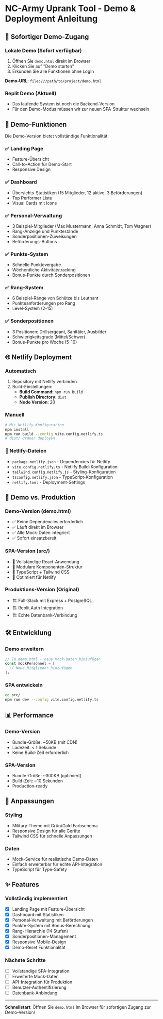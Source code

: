 # NC-Army Uprank Tool - Demo & Deployment Anleitung

## 🚀 Sofortiger Demo-Zugang

### Lokale Demo (Sofort verfügbar)
1. Öffnen Sie `demo.html` direkt im Browser
2. Klicken Sie auf "Demo starten"
3. Erkunden Sie alle Funktionen ohne Login

**Demo-URL**: `file:///path/to/project/demo.html`

### Replit Demo (Aktuell)
- Das laufende System ist noch die Backend-Version
- Für den Demo-Modus müssen wir zur neuen SPA-Struktur wechseln

## 📱 Demo-Funktionen

Die Demo-Version bietet vollständige Funktionalität:

### ✅ Landing Page
- Feature-Übersicht
- Call-to-Action für Demo-Start
- Responsive Design

### ✅ Dashboard
- Übersichts-Statistiken (15 Mitglieder, 12 aktive, 3 Beförderungen)
- Top Performer Liste
- Visual Cards mit Icons

### ✅ Personal-Verwaltung
- 3 Beispiel-Mitglieder (Max Mustermann, Anna Schmidt, Tom Wagner)
- Rang-Anzeige und Punktestände
- Sonderpositionen-Zuweisungen
- Beförderungs-Buttons

### ✅ Punkte-System
- Schnelle Punktevergabe
- Wöchentliche Aktivitätstracking
- Bonus-Punkte durch Sonderpositionen

### ✅ Rang-System
- 6 Beispiel-Ränge von Schütze bis Leutnant
- Punkteanforderungen pro Rang
- Level-System (2-15)

### ✅ Sonderpositionen
- 3 Positionen: Drillsergeant, Sanitäter, Ausbilder
- Schwierigkeitsgrade (Mittel/Schwer)
- Bonus-Punkte pro Woche (5-10)

## 🌐 Netlify Deployment

### Automatisch
1. Repository mit Netlify verbinden
2. Build-Einstellungen:
   - **Build Command**: `npm run build`
   - **Publish Directory**: `dist`
   - **Node Version**: 20

### Manuell
```bash
# Mit Netlify-Konfiguration
npm install
npm run build --config vite.config.netlify.ts
# dist/ Ordner deployen
```

### 📁 Netlify-Dateien
- `package.netlify.json` - Dependencies für Netlify
- `vite.config.netlify.ts` - Netlify Build-Konfiguration
- `tailwind.config.netlify.js` - Styling-Konfiguration
- `tsconfig.netlify.json` - TypeScript-Konfiguration
- `netlify.toml` - Deployment-Settings

## 🎯 Demo vs. Produktion

### Demo-Version (demo.html)
- ✅ Keine Dependencies erforderlich
- ✅ Läuft direkt im Browser
- ✅ Alle Mock-Daten integriert
- ✅ Sofort einsatzbereit

### SPA-Version (src/)
- 🔧 Vollständige React-Anwendung
- 🔧 Modulare Komponenten-Struktur
- 🔧 TypeScript + Tailwind CSS
- 🔧 Optimiert für Netlify

### Produktions-Version (Original)
- 🏗️ Full-Stack mit Express + PostgreSQL
- 🏗️ Replit Auth Integration
- 🏗️ Echte Datenbank-Verbindung

## 🛠️ Entwicklung

### Demo erweitern
```javascript
// In demo.html - neue Mock-Daten hinzufügen
const mockPersonnel = [
  // Neue Mitglieder hinzufügen
];
```

### SPA entwickeln
```bash
cd src/
npm run dev --config vite.config.netlify.ts
```

## 📊 Performance

### Demo-Version
- Bundle-Größe: ~50KB (mit CDN)
- Ladezeit: < 1 Sekunde
- Keine Build-Zeit erforderlich

### SPA-Version
- Bundle-Größe: ~300KB (optimiert)
- Build-Zeit: ~10 Sekunden
- Production-ready

## 🎨 Anpassungen

### Styling
- Military-Theme mit Grün/Gold Farbschema
- Responsive Design für alle Geräte
- Tailwind CSS für schnelle Anpassungen

### Daten
- Mock-Service für realistische Demo-Daten
- Einfach erweiterbar für echte API-Integration
- TypeScript für Type-Safety

## ✨ Features

### Vollständig implementiert
- [x] Landing Page mit Feature-Übersicht
- [x] Dashboard mit Statistiken
- [x] Personal-Verwaltung mit Beförderungen
- [x] Punkte-System mit Bonus-Berechnung
- [x] Rang-Hierarchie (14 Stufen)
- [x] Sonderpositionen-Management
- [x] Responsive Mobile-Design
- [x] Demo-Reset Funktionalität

### Nächste Schritte
- [ ] Vollständige SPA-Integration
- [ ] Erweiterte Mock-Daten
- [ ] API-Integration für Produktion
- [ ] Benutzer-Authentifizierung
- [ ] Datenbank-Anbindung

---

**Schnellstart**: Öffnen Sie `demo.html` im Browser für sofortigen Zugang zur Demo-Version!